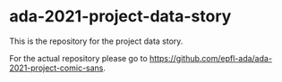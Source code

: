 # ada-2021-project-data-story
This is the repository for the project data story.

For the actual repository please go to https://github.com/epfl-ada/ada-2021-project-comic-sans.
